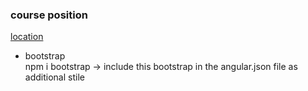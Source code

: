 ### course position 
[location](https://www.udemy.com/course/the-complete-guide-to-angular-2/learn/lecture)


* bootstrap    
npm i bootstrap -> include this bootstrap in the angular.json file as additional stile  
